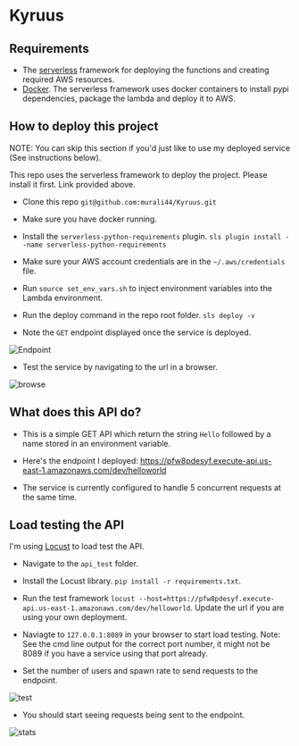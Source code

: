 # Kyruus

## Requirements
- The [serverless](https://serverless.com/) framework for deploying the functions and creating required AWS resources.
- [Docker](https://docs.docker.com/v17.09/engine/installation/). The serverless framework uses docker containers to install pypi dependencies, package the lambda and deploy it to AWS. 

## How to deploy this project

NOTE: You can skip this section if you'd just like to use my deployed service (See instructions below).

This repo uses the serverless framework to deploy the project. Please install it first. Link provided above.

- Clone this repo `git@github.com:murali44/Kyruus.git`

- Make sure you have docker running.

- Install the `serverless-python-requirements` plugin. `sls plugin install --name serverless-python-requirements`

- Make sure your AWS account credentials are in the `~/.aws/credentials` file.

- Run `source set_env_vars.sh` to inject environment variables into the Lambda environment.

- Run the deploy command in the repo root folder. `sls deploy -v`

- Note the `GET` endpoint displayed once the service is deployed.

![Endpoint](https://i.imgur.com/oV1yA2C.png "Endpoint")

- Test the service by navigating to the url in a browser.

![browse](https://i.imgur.com/kQaahT5.png "browse")

## What does this API do?

- This is a simple GET API which return the string `Hello` followed by a name stored in an environment variable. 

- Here's the endpoint I deployed: https://pfw8pdesyf.execute-api.us-east-1.amazonaws.com/dev/helloworld

- The service is currently configured to handle 5 concurrent requests at the same time.

## Load testing the API

I'm using [Locust](https://locust.io/) to load test the API.

- Navigate to the `api_test` folder.

- Install the Locust library. `pip install -r requirements.txt`.

- Run the test framework `locust --host=https://pfw8pdesyf.execute-api.us-east-1.amazonaws.com/dev/helloworld`. Update the url if you are using your own deployment.

- Naviagte to `127.0.0.1:8089` in your browser to start load testing. Note: See the cmd line output for the correct port number, it might not be 8089 if you have a service using that port already.

- Set the number of users and spawn rate to send requests to the endpoint.

![test](https://i.imgur.com/0IYfCAr.png "test")

- You should start seeing requests being sent to the endpoint.

![stats](https://i.imgur.com/KBd7XDJ.png "stats")
